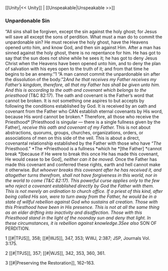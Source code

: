 [[Unity|<< Unity]]  |  [[Unspeakable|Unspeakable >>]]

### Unpardonable Sin
“All sins shall be forgiven, except the sin against the holy ghost; for Jesus will save all except the sons of perdition. What must a man do to commit the unpardonable sin? He must receive the holy ghost, have the Heavens opened unto him, and know God, and then sin against Him. After a man has sinned against the holy ghost, there is no repentance for him. He has got to say that the sun does not shine while he sees it; he has got to deny Jesus Christ when the Heavens have been opened unto him, and to deny the plan of salvation with his eyes open to the truth of it; and from that time he begins to be an enemy.”1 “A man cannot commit the unpardonable sin after the dissolution of the body.”2*And he that receives my Father receives my Father’s kingdom, therefore, all that my Father has shall be given unto him. And this is according to the oath and covenant which belongs to the priesthood* (T&C 82:17). The oath and covenant is the Father’s word that cannot be broken. It is not something one aspires to but accepts by following the conditions established by God. It is received by an oath and covenant from the Father who CAN establish eternal covenants by His word, because His word cannot be broken.* Therefore, all those who receive the Priesthood* [Priesthood is singular — there is a single fullness given by the Father], *receive this oath and covenant of my Father.* This is not about abstractions, quorums, groups, churches, organizations, orders, or associations of men on this side of the veil. This is about a direct, covenantal relationship established by the Father with those who have “*The* Priesthood.” *The *Priesthood is a fullness *which he *[the Father] *cannot break *[because if He were to break this once He has made this covenant, He would cease to be God], *neither can it be moved.* Once the Father has made this covenant and conferred these rights, earth and hell cannot make it otherwise. *But whoever breaks this covenant after he has received it, and altogether turns therefrom, shall not have forgiveness in this world, nor in the world to come *(T&C 82:17). This powerful curse applies only to the few who reject a covenant established directly by God the Father with them. This is not merely an ordination to church office. If a priest of this kind, after being called His son, were to turn away from the Father, he would be in a state of willful rebellion against God who sustains all creation. Those with this Priesthood have been in His presence. This is not at all the same thing as an elder drifting into inactivity and disaffection. Those with this Priesthood stand in the light of the noonday sun and deny that light. In these circumstances, it is rebellion against knowledge.3*See also* SON OF PERDITION.



1
[[#|TPJS]], 358; [[#|WJS]], 347, 353; WWJ, 2:387; JSP, Journals Vol. 3:175.


2
[[#|TPJS]], 357; [[#|WJS]], 342, 353, 360, 361.


3
[[#|Preserving the Restoration]], 162–163.